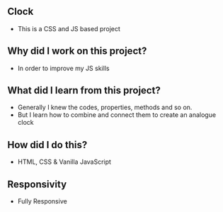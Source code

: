 ## Clock
- This is a CSS and JS based project

## Why did I work on this project?
- In order to improve my JS skills

## What did I learn from this project?
- Generally I knew the codes, properties, methods and so on.
- But I learn how to combine and connect them to create an analogue clock 

## How did I do this?
- HTML, CSS & Vanilla JavaScript

## Responsivity
- Fully Responsive

